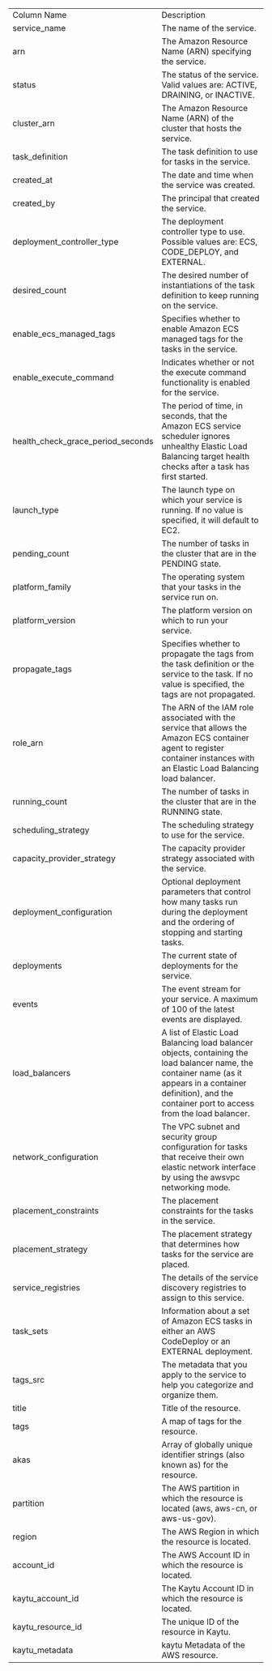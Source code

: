 <table>
	<tr><td>Column Name</td><td>Description</td></tr>
	<tr><td>service_name</td><td>The name of the service.</td></tr>
	<tr><td>arn</td><td>The Amazon Resource Name (ARN) specifying the service.</td></tr>
	<tr><td>status</td><td>The status of the service. Valid values are: ACTIVE, DRAINING, or INACTIVE.</td></tr>
	<tr><td>cluster_arn</td><td>The Amazon Resource Name (ARN) of the cluster that hosts the service.</td></tr>
	<tr><td>task_definition</td><td>The task definition to use for tasks in the service.</td></tr>
	<tr><td>created_at</td><td>The date and time when the service was created.</td></tr>
	<tr><td>created_by</td><td>The principal that created the service.</td></tr>
	<tr><td>deployment_controller_type</td><td>The deployment controller type to use. Possible values are: ECS, CODE_DEPLOY, and EXTERNAL.</td></tr>
	<tr><td>desired_count</td><td>The desired number of instantiations of the task definition to keep running on the service.</td></tr>
	<tr><td>enable_ecs_managed_tags</td><td>Specifies whether to enable Amazon ECS managed tags for the tasks in the service.</td></tr>
	<tr><td>enable_execute_command</td><td>Indicates whether or not the execute command functionality is enabled for the service.</td></tr>
	<tr><td>health_check_grace_period_seconds</td><td>The period of time, in seconds, that the Amazon ECS service scheduler ignores unhealthy Elastic Load Balancing target health checks after a task has first started.</td></tr>
	<tr><td>launch_type</td><td>The launch type on which your service is running. If no value is specified, it will default to EC2.</td></tr>
	<tr><td>pending_count</td><td>The number of tasks in the cluster that are in the PENDING state.</td></tr>
	<tr><td>platform_family</td><td>The operating system that your tasks in the service run on.</td></tr>
	<tr><td>platform_version</td><td>The platform version on which to run your service.</td></tr>
	<tr><td>propagate_tags</td><td>Specifies whether to propagate the tags from the task definition or the service to the task. If no value is specified, the tags are not propagated.</td></tr>
	<tr><td>role_arn</td><td>The ARN of the IAM role associated with the service that allows the Amazon ECS container agent to register container instances with an Elastic Load Balancing load balancer.</td></tr>
	<tr><td>running_count</td><td>The number of tasks in the cluster that are in the RUNNING state.</td></tr>
	<tr><td>scheduling_strategy</td><td>The scheduling strategy to use for the service.</td></tr>
	<tr><td>capacity_provider_strategy</td><td>The capacity provider strategy associated with the service.</td></tr>
	<tr><td>deployment_configuration</td><td>Optional deployment parameters that control how many tasks run during the deployment and the ordering of stopping and starting tasks.</td></tr>
	<tr><td>deployments</td><td>The current state of deployments for the service.</td></tr>
	<tr><td>events</td><td>The event stream for your service. A maximum of 100 of the latest events are displayed.</td></tr>
	<tr><td>load_balancers</td><td>A list of Elastic Load Balancing load balancer objects, containing the load balancer name, the container name (as it appears in a container definition), and the container port to access from the load balancer.</td></tr>
	<tr><td>network_configuration</td><td>The VPC subnet and security group configuration for tasks that receive their own elastic network interface by using the awsvpc networking mode.</td></tr>
	<tr><td>placement_constraints</td><td>The placement constraints for the tasks in the service.</td></tr>
	<tr><td>placement_strategy</td><td>The placement strategy that determines how tasks for the service are placed.</td></tr>
	<tr><td>service_registries</td><td>The details of the service discovery registries to assign to this service.</td></tr>
	<tr><td>task_sets</td><td>Information about a set of Amazon ECS tasks in either an AWS CodeDeploy or an EXTERNAL deployment.</td></tr>
	<tr><td>tags_src</td><td>The metadata that you apply to the service to help you categorize and organize them.</td></tr>
	<tr><td>title</td><td>Title of the resource.</td></tr>
	<tr><td>tags</td><td>A map of tags for the resource.</td></tr>
	<tr><td>akas</td><td>Array of globally unique identifier strings (also known as) for the resource.</td></tr>
	<tr><td>partition</td><td>The AWS partition in which the resource is located (aws, aws-cn, or aws-us-gov).</td></tr>
	<tr><td>region</td><td>The AWS Region in which the resource is located.</td></tr>
	<tr><td>account_id</td><td>The AWS Account ID in which the resource is located.</td></tr>
	<tr><td>kaytu_account_id</td><td>The Kaytu Account ID in which the resource is located.</td></tr>
	<tr><td>kaytu_resource_id</td><td>The unique ID of the resource in Kaytu.</td></tr>
	<tr><td>kaytu_metadata</td><td>kaytu Metadata of the AWS resource.</td></tr>
</table>